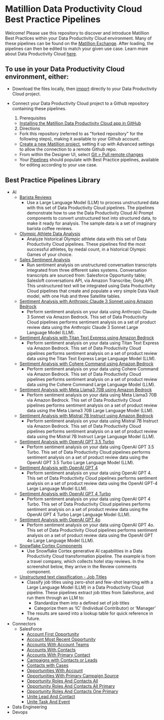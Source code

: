 # Matillion Data Productivity Cloud Best Practice Pipelines

Welcome! Please use this repository to discover and introduce Matillion Best Practices within your Data Productivity Cloud environment. Many of these pipelines can be found on the [Matillion Exchange](https://exchange.matillion.com/data-productivity-cloud/pipeline/). After loading, the pipelines can then be edited to match your given use case. Learn more about Data Productivity Cloud [here](https://docs.matillion.com/data-productivity-cloud/data-productivity-cloud-overview/).

## To use in your Data Productivity Cloud environment, either:
- Download the files locally, then [import](https://docs.matillion.com/data-productivity-cloud/designer/docs/pipelines/#import-a-pipeline) directly to your Data Productivity Cloud project.
- Connect your Data Productivity Cloud project to a Github repository containing these pipelines.
  1. Prerequisites
    - [Installing the Matillion Data Productivity Cloud app in GitHub](https://docs.matillion.com/data-productivity-cloud/designer/docs/installing-matillion-app-github-marketplace/)
  
  2. Directions
    - Fork this repository (referred to as "forked repository" for the following steps), making it available to your Github account. 
    - [Create a new Matillion project](https://docs.matillion.com/data-productivity-cloud/designer/docs/projects/#add-a-new-project), setting it up with Advanced settings to allow the connection to a remote Github repo.
    - From within the Designer UI, select [Git > Pull remote changes](https://docs.matillion.com/data-productivity-cloud/designer/docs/git-pull/)
    - Your [Pipelines](https://docs.matillion.com/data-productivity-cloud/designer/docs/pipelines/) should populate with Best Practice pipelines, available for editing according to your use case.

## Best Practice Pipelines Library
- AI
  - [Barista Reviews](https://exchange.matillion.com/data-productivity-cloud/pipeline/barista-demo-ai-unstructured/)
    - Use a Large Language Model (LLM) to process unstructured data with this set of Data Productivity Cloud pipelines. The pipelines demonstrate how to use the Data Productivity Cloud AI Prompt components to convert unstructured text into structured data, to make it ready for analysis. The sample data is a set of imaginary barista coffee reviews. 
  - [Olympic Athlete Data Analysis](https://exchange.matillion.com/data-productivity-cloud/pipeline/olympic-athlete-data-analysis/)
    - Analyze historical Olympic athlete data with this set of Data Productivity Cloud pipelines. These pipelines find the most successful athletes, by medal count, in a historical Olympic Games of your choice.
  - [Sales Sentiment Analysis](https://exchange.matillion.com/data-productivity-cloud/pipeline/sales-sentiment-analysis/)
    - Run sentiment analysis on unstructured conversation transcripts integrated from three different sales systems. Conversation transcripts are sourced from: Salesforce Opportunity table; Salesloft conversations API, via Amazon Transcribe; Gong API. This unstructured text will be integrated using Data Productivity Cloud pipelines that create and populate a very simple Data Vault model, with one Hub and three Satellite tables.
  - [Sentiment Analysis with Anthropic Claude 3 Sonnet using Amazon Bedrock](https://exchange.matillion.com/data-productivity-cloud/pipeline/sentiment-analysis-bedrock-claude-3-sonnet/)
    - Perform sentiment analysis on your data using Anthropic Claude 3 Sonnet via Amazon Bedrock. This set of Data Productivity Cloud pipelines performs sentiment analysis on a set of product review data using the Anthropic Claude 3 Sonnet Large Language Model (LLM).
  - [Sentiment Analysis with Titan Text Express using Amazon Bedrock](https://exchange.matillion.com/data-productivity-cloud/pipeline/sentiment-analysis-bedrock-titan-text-express/)
    - Perform sentiment analysis on your data using Titan Text Express via Amazon Bedrock. This set of Data Productivity Cloud pipelines performs sentiment analysis on a set of product review data using the Titan Text Express Large Language Model (LLM).
  - [Sentiment Analysis with Cohere Command using Amazon Bedrock](https://exchange.matillion.com/data-productivity-cloud/pipeline/sentiment-analysis-bedrock-cohere-command/)
    - Perform sentiment analysis on your data using Cohere Command via Amazon Bedrock. This set of Data Productivity Cloud pipelines performs sentiment analysis on a set of product review data using the Cohere Command Large Language Model (LLM).
  - [Sentiment Analysis with Meta Llama3 70B using Amazon Bedrock](https://exchange.matillion.com/data-productivity-cloud/pipeline/sentiment-analysis-bedrock-meta-llama-3/)
    - Perform sentiment analysis on your data using Meta Llama3 70B via Amazon Bedrock. This set of Data Productivity Cloud pipelines performs sentiment analysis on a set of product review data using the Meta Llama3 70B Large Language Model (LLM).
  - [Sentiment Analysis with Mistral 7B Instruct using Amazon Bedrock](https://exchange.matillion.com/data-productivity-cloud/pipeline/sentiment-analysis-bedrock-mistral-7b-instruct/)
    - Perform sentiment analysis on your data using Mistral 7B Instruct via Amazon Bedrock. This set of Data Productivity Cloud pipelines performs sentiment analysis on a set of product review data using the Mistral 7B Instruct Large Language Model (LLM).
  - [Sentiment Analysis with OpenAI GPT 3.5 Turbo](https://exchange.matillion.com/data-productivity-cloud/pipeline/sentiment-analysis-openai-gpt-3-5-turbo/)
    - Perform sentiment analysis on your data using OpenAI GPT 3.5 Turbo. This set of Data Productivity Cloud pipelines performs sentiment analysis on a set of product review data using the OpenAI GPT 3.5 Turbo Large Language Model (LLM).
  - [Sentiment Analysis with OpenAI GPT 4](https://exchange.matillion.com/data-productivity-cloud/pipeline/sentiment-analysis-openai-gpt-4/)
    - Perform sentiment analysis on your data using OpenAI GPT 4. This set of Data Productivity Cloud pipelines performs sentiment analysis on a set of product review data using the OpenAI GPT-4 Large Language Model (LLM).
  - [Sentiment Analysis with OpenAI GPT 4 Turbo](https://exchange.matillion.com/data-productivity-cloud/pipeline/sentiment-analysis-openai-gpt-4-turbo/)
    - Perform sentiment analysis on your data using OpenAI GPT 4 Turbo. This set of Data Productivity Cloud pipelines performs sentiment analysis on a set of product review data using the OpenAI GPT 4 Turbo Large Language Model (LLM).
  - [Sentiment Analysis with OpenAI GPT 4o](https://exchange.matillion.com/data-productivity-cloud/pipeline/sentiment-analysis-openai-gpt-4o/)
    - Perform sentiment analysis on your data using OpenAI GPT 4o. This set of Data Productivity Cloud pipelines performs sentiment analysis on a set of product review data using the OpenAI GPT 4o Large Language Model (LLM).
  - [Snowflake Cortex Components](https://exchange.matillion.com/data-productivity-cloud/pipeline/snowflake-cortex-components/)
    - Use Snowflake Cortex generative AI capabilities in a Data Productivity Cloud transformation pipeline. The example is from a travel company, which collects hotel stay reviews. In the screenshot below, they arrive in the Review comments component.
  - [Unstructured text classification - Job Titles](https://exchange.matillion.com/data-productivity-cloud/pipeline/unstructured-text-classification-job-titles/)
    - Classify job titles using zero-shot and few-shot learning with a Large Language Model (LLM) in a Data Productivity Cloud pipeline. These pipelines extract job titles from Salesforce, and run them through an LLM to:
      - Standardize them into a defined set of job titles
      - Categorize them as ‘IC’ (Individual Contributor) or ‘Manager’
    - The results are saved into a lookup table for quick reference in future.
- Connectors
  - SalesForce
    - [Account First Opportunity](https://exchange.matillion.com/data-productivity-cloud/pipeline/qs-sf-account-first-opportunity/)
    - [Account Most Recent Opportunity](https://exchange.matillion.com/data-productivity-cloud/pipeline/qs-sf-account-first-opportunity/)
    - [Accounts With Account Teams](https://exchange.matillion.com/data-productivity-cloud/pipeline/qs-sf-account-first-opportunity/)
    - [Accounts With Contacts](https://exchange.matillion.com/data-productivity-cloud/pipeline/qs-sf-accounts-with-contacts/)
    - [Accounts With Primary Contact](https://exchange.matillion.com/data-productivity-cloud/pipeline/qs_sf_accounts_with_primary_contact/)
    - [Campaigns with Contacts or Leads](https://exchange.matillion.com/data-productivity-cloud/pipeline/qs-sf-campaigns-with-contacts-or-leads/)
    - [Contacts with Cases](https://exchange.matillion.com/data-productivity-cloud/pipeline/qs-sf-contacts-with-cases/)
    - [Opportunities With Account](https://exchange.matillion.com/data-productivity-cloud/pipeline/qs-sf-opportunities-with-account/)
    - [Opportunities With Primary Campaign Source](https://exchange.matillion.com/data-productivity-cloud/pipeline/qs-sf-opportunities-with-primary-campaign-source/)
    - [Opportunity Roles And Contacts All](https://exchange.matillion.com/data-productivity-cloud/pipeline/qs-sf-opportunity-roles-and-contacts-all/)
    - [Opportunity Roles And Contacts All Primary](https://exchange.matillion.com/data-productivity-cloud/pipeline/qs-sf-opportunity-roles-and-contacts-all-primary/)
    - [Opportunity Roles And Contacts One Primary](https://exchange.matillion.com/data-productivity-cloud/pipeline/qs-sf-opportunity-roles-and-contacts-one-primary/)
    - [Unite Lead And Contact](https://exchange.matillion.com/data-productivity-cloud/pipeline/qs-sf-unite-lead-and-contact/)
    - [Unite Task And Event](https://exchange.matillion.com/data-productivity-cloud/pipeline/qs-sf-unite-task-and-event/)
- Data Engineering
- Devops
